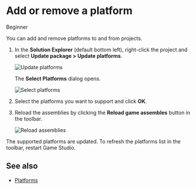 # Add or remove a platform

<span class="badge text-bg-primary">Beginner</span>

You can add and remove platforms to and from projects.

1. In the **Solution Explorer** (default bottom left), right-click the project and select **Update package > Update platforms**.

   ![Update platforms](media/update-platforms.png)

   The **Select Platforms** dialog opens.

   ![Select platforms](media/select-platforms.png)

2. Select the platforms you want to support and click **OK**.

3. Reload the assemblies by clicking the **Reload game assembles** button in the toolbar.

   ![Reload assemblies](media/reload-assemblies.png)

The supported platforms are updated. To refresh the platforms list in the toolbar, restart Game Studio.

## See also

* [Platforms](index.md)